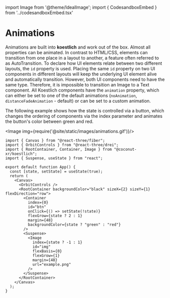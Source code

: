 import Image from '@theme/IdealImage';
import { CodesandboxEmbed } from '../codesandboxEmbed.tsx'

# Animations

Animations are built into **koestlich** and work out of the box. Almost all properties can be animated. In contrast to HTML/CSS, elements can transition from one place in a layout to another, a feature often referred to as AutoTransition. To declare how UI elements relate between two different layouts, the `id` property is used. Placing the same `id` property on two UI components in different layouts will keep the underlying UI element alive and automatically transition. However, both UI components need to have the same type. Therefore, it is impossible to transition an Image to a Text component.
All Koestlich components have the `animation` property, which can either be set to one of the default animations (`noAnimation`, `distanceFadeAnimation` - default) or can be set to a custom animation.

The following example shows how the state is controlled via a button, which changes the ordering of components via the index parameter and animates the button's color between green and red.

<CodesandboxEmbed path="koestlich-animations-gnthy9"/>

<Image img={require('@site/static/images/animations.gif')}/>

```tsx
import { Canvas } from "@react-three/fiber";
import { OrbitControls } from "@react-three/drei";
import { RootContainer, Container, Image } from "@coconut-xr/koestlich";
import { Suspense, useState } from "react";

export default function App() {
  const [state, setState] = useState(true);
  return (
    <Canvas>
      <OrbitControls />
      <RootContainer backgroundColor="black" sizeX={2} sizeY={1} flexDirection="row">
        <Container
          index={0}
          id="btn"
          onClick={() => setState(!state)}
          flexGrow={state ? 2 : 1}
          margin={48}
          backgroundColor={state ? "green" : "red"}
        />
        <Suspense>
          <Image
            index={state ? -1 : 1}
            id="img"
            flexBasis={0}
            flexGrow={1}
            margin={48}
            url="example.png"
          />
        </Suspense>
      </RootContainer>
    </Canvas>
  );
}
```
